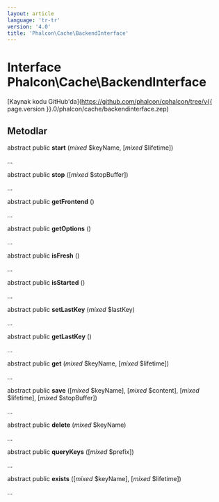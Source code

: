 ```yaml
---
layout: article
language: 'tr-tr'
version: '4.0'
title: 'Phalcon\Cache\BackendInterface'
---
```

# Interface **Phalcon\Cache\BackendInterface**

[Kaynak kodu GitHub'da](https://github.com/phalcon/cphalcon/tree/v{{ page.version }}.0/phalcon/cache/backendinterface.zep)

## Metodlar

abstract public **start** (*mixed* $keyName, [*mixed* $lifetime])

...

abstract public **stop** ([*mixed* $stopBuffer])

...

abstract public **getFrontend** ()

...

abstract public **getOptions** ()

...

abstract public **isFresh** ()

...

abstract public **isStarted** ()

...

abstract public **setLastKey** (*mixed* $lastKey)

...

abstract public **getLastKey** ()

...

abstract public **get** (*mixed* $keyName, [*mixed* $lifetime])

...

abstract public **save** ([*mixed* $keyName], [*mixed* $content], [*mixed* $lifetime], [*mixed* $stopBuffer])

...

abstract public **delete** (*mixed* $keyName)

...

abstract public **queryKeys** ([*mixed* $prefix])

...

abstract public **exists** ([*mixed* $keyName], [*mixed* $lifetime])

...
